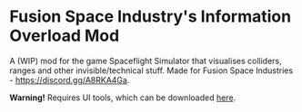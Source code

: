 # Fusion Space Industry's Information Overload Mod
 A (WIP) mod for the game Spaceflight Simulator that visualises colliders, ranges and other invisible/technical stuff. Made for Fusion Space Industries - https://discord.gg/A8RKA4Ga.

 **Warning!** Requires UI tools, which can be downloaded [here](https://github.com/cucumber-sp/UITools/releases/latest).

